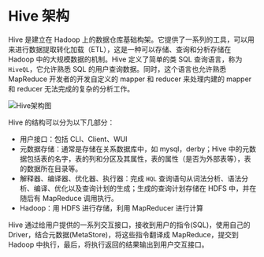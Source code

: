 # Hive 架构

Hive 是建立在 Hadoop 上的数据仓库基础构架。它提供了一系列的工具，可以用来进行数据提取转化加载（ETL），这是一种可以存储、查询和分析存储在 Hadoop 中的大规模数据的机制。Hive 定义了简单的类 SQL 查询语言，称为 `HiveQL`，它允许熟悉 SQL 的用户查询数据。同时，这个语言也允许熟悉 MapReduce 开发者的开发自定义的 mapper 和 reducer 来处理内建的 mapper 和 reducer 无法完成的复杂的分析工作。

![Hive架构图](../images/0602-1.jpg)

Hive 的结构可以分为以下几部分：

- 用户接口：包括 CLI、Client、WUI
- 元数据存储：通常是存储在关系数据库中，如 mysql，derby；Hive 中的元数据包括表的名字，表的列和分区及其属性，表的属性（是否为外部表等），表的数据所在目录等。
- 解释器、编译器、优化器、执行器：完成 `HQL` 查询语句从词法分析、语法分析、编译、优化以及查询计划的生成；生成的查询计划存储在 HDFS 中，并在随后有 MapReduce 调用执行。
- Hadoop：用 HDFS 进行存储，利用 MapReducer 进行计算

Hive 通过给用户提供的一系列交互接口，接收到用户的指令(SQL)，使用自己的 Driver，结合元数据(MetaStore)，将这些指令翻译成 MapReduce，提交到 Hadoop 中执行，最后，将执行返回的结果输出到用户交互接口。

